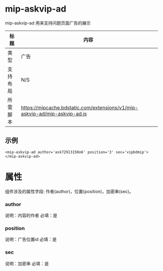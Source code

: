 # mip-askvip-ad

mip-askvip-ad 用来支持问题页面广告的展示

标题|内容
----|----
类型|广告
支持布局|N/S
所需脚本|https://mipcache.bdstatic.com/extensions/v1/mip-askvip-ad/mip-askvip-ad.js

## 示例

```
<mip-askvip-ad author='ask72913150o6' position='3' sec='vipbdmip'></mip-askvip-ad>
```
# 属性
组件涉及的属性字段: 作者(author)，位置(position)，加密串(sec)。
### author
说明：内容的作者 
必填：是 

### position
说明：广告位置id
必填：是

### sec
说明：加密串
必填：是
